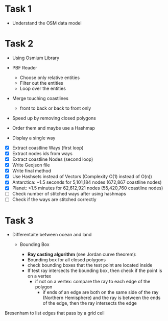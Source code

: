# Task 1

* Understand the OSM data model

# Task 2

* Using Osmium Library
* PBF Reader
  * Choose only relative entities
  * Filter out the entities
  * Loop over the entities
* Merge touching coastlines
  * front to back or back to front only

* Speed up by removing closed polygons
* Order them and maybe use a Hashmap

* Display a single way

- [X] Extract coastline Ways (first loop)
- [X] Extract nodes ids from ways
- [X] Extract coastline Nodes (second loop)
- [X] Write Geojson file
- [X] Write final method
- [X] Use Hashsets instead of Vectors (Complexity O(1) instead of O(n))
- [X] Antarctica: ~1.5 seconds for 5,101,184 nodes (672,867 coastline nodes)
- [X] Planet: <1.5 minutes for 62,612,921 nodes (55,420,760 coastline nodes)
- [ ] Check number of stitched ways after using hashmaps
- [ ] Check if the ways are stitched correctly

# Task 3

* Differentaite between ocean and land

  * Bounding Box

    * **Ray casting algorithm** (see Jordan curve theorem):
    * Bounding box for all closed polygons
    * check bounding boxes that the test point are located inside
    * If test ray intersects the bounding box, then check if the point is on a vertex
      * if not on a vertex: compare the ray to each edge of the polygon
        * if ends of an edge are both on the same side of the ray (Northern Hemisphere) and the ray is between the ends of the edge, then the ray intersects the edge


Bresenham to list edges that pass by a grid cell
